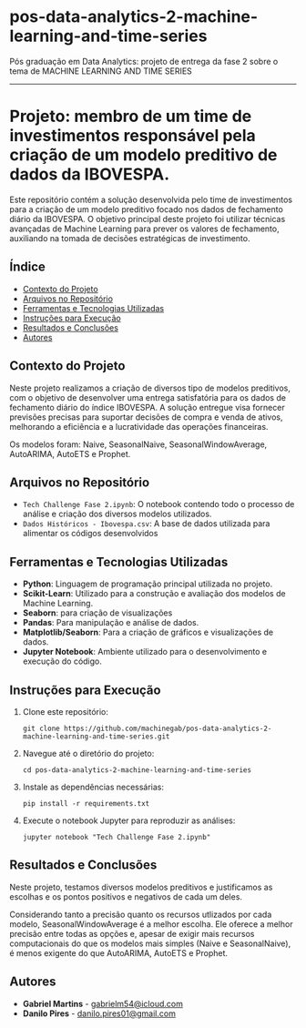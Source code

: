 # pos-data-analytics-2-machine-learning-and-time-series
Pós graduação em Data Analytics: projeto de entrega da fase 2 sobre o tema de MACHINE LEARNING AND TIME SERIES

---

# Projeto: membro de um time de investimentos responsável pela criação de um modelo preditivo de dados da IBOVESPA.

Este repositório contém a solução desenvolvida pelo time de investimentos para a criação de um modelo preditivo focado nos dados de fechamento diário da IBOVESPA. O objetivo principal deste projeto foi utilizar técnicas avançadas de Machine Learning para prever os valores de fechamento, auxiliando na tomada de decisões estratégicas de investimento.

## Índice

- [Contexto do Projeto](#contexto-do-projeto)
- [Arquivos no Repositório](#arquivos-no-repositório)
- [Ferramentas e Tecnologias Utilizadas](#ferramentas-e-tecnologias-utilizadas)
- [Instruções para Execução](#instruções-para-execução)
- [Resultados e Conclusões](#resultados-e-conclusões)
- [Autores](#autores)

## Contexto do Projeto

Neste projeto realizamos a criação de diversos tipo de modelos preditivos, com o objetivo de desenvolver uma entrega satisfatória para os dados de fechamento diário do índice IBOVESPA. A solução entregue visa fornecer previsões precisas para suportar decisões de compra e venda de ativos, melhorando a eficiência e a lucratividade das operações financeiras.

Os modelos foram: Naive, SeasonalNaive, SeasonalWindowAverage, AutoARIMA, AutoETS e Prophet.

## Arquivos no Repositório

- `Tech Challenge Fase 2.ipynb`: O notebook contendo todo o processo de análise e criação dos diversos modelos utilizados.
- `Dados Históricos - Ibovespa.csv`: A base de dados utilizada para alimentar os códigos desenvolvidos
  
## Ferramentas e Tecnologias Utilizadas

- **Python**: Linguagem de programação principal utilizada no projeto.
- **Scikit-Learn**: Utilizado para a construção e avaliação dos modelos de Machine Learning.
- **Seaborn**: para criação de visualizações
- **Pandas**: Para manipulação e análise de dados.
- **Matplotlib/Seaborn**: Para a criação de gráficos e visualizações de dados.
- **Jupyter Notebook**: Ambiente utilizado para o desenvolvimento e execução do código.

## Instruções para Execução

1. Clone este repositório:
   ```
   git clone https://github.com/machinegab/pos-data-analytics-2-machine-learning-and-time-series.git
   ```
2. Navegue até o diretório do projeto:
   ```
   cd pos-data-analytics-2-machine-learning-and-time-series
   ```
3. Instale as dependências necessárias:
   ```
   pip install -r requirements.txt
   ```
4. Execute o notebook Jupyter para reproduzir as análises:
   ```
   jupyter notebook "Tech Challenge Fase 2.ipynb"
   ```

## Resultados e Conclusões

Neste projeto, testamos diversos modelos preditivos e justificamos as escolhas e os pontos positivos e negativos de cada um deles. 

Considerando tanto a precisão quanto os recursos utlizados por cada modelo, SeasonalWindowAverage é a melhor escolha. Ele oferece a melhor precisão entre todas as opções e, apesar de exigir mais recursos computacionais do que os modelos mais simples (Naive e SeasonalNaive), é menos exigente do que AutoARIMA, AutoETS e Prophet.

## Autores

- **Gabriel Martins** - [gabrielm54@icloud.com](mailto:gabrielm54@icloud.com)
- **Danilo Pires** - [danilo.pires01@gmail.com](mailto:danilo.pires01@gmail.com)
